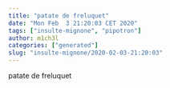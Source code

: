 ```yaml
---
title: "patate de freluquet"
date: "Mon Feb  3 21:20:03 CET 2020"
tags: ["insulte-mignone", "pipotron"]
author: m1ch3l
categories: ["generated"]
slug: "insulte-mignone/2020-02-03-21:20:03"
---
```


patate de freluquet
